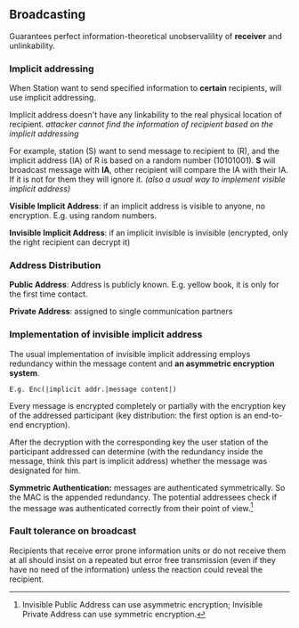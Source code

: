 ## Broadcasting
Guarantees perfect information-theoretical unobservalility of **receiver** and unlinkability. 

### Implicit addressing

When Station want to send specified information to **certain** recipients, will use implicit addressing. 

Implicit address doesn't have any linkability to the real physical location of recipient. *attacker cannot find the information of recipient based on the implicit addressing*

For example, station (S) want to send message to recipient to (R), and the implicit address (IA) of R is based on a random number (10101001). **S** will broadcast message with **IA**, other recipient will compare the IA with their IA. If it is not for them they will ignore it. *(also a usual way to implement visible implicit address)*

 
**Visible Implicit Address**: if an implicit address is visible to anyone, no encryption. E.g. using random numbers.

**Invisible Implicit Address**: if an implicit invisible is invisible (encrypted, only the right recipient can decrypt it)

### Address Distribution

**Public Address**: Address is publicly known. E.g. yellow book, it is only for the first time contact.

**Private Address**: assigned to single communication partners

### Implementation of invisible implicit address

The usual implementation of invisible implicit addressing employs redundancy within the message content and **an asymmetric encryption system**. 

`E.g. Enc(|implicit addr.|message content|)`

Every message is encrypted completely or partially with the encryption key of the addressed participant (key distribution: the first option is an end-to-end encryption). 

After the decryption with the corresponding key the user station of the participant addressed can determine (with the redundancy inside the message, think this part is implicit address) whether the message was designated for him. 

**Symmetric Authentication:**  messages are authenticated symmetrically. So the MAC is the appended redundancy. The potential addressees check if the message was authenticated correctly from their point of view.[^1]

### Fault tolerance on broadcast
Recipients that receive error prone information units or do not receive them at all should insist on a repeated but error free transmission (even if they have no need of the information) unless the reaction could reveal the recipient.

[^1]:	Invisible Public Address can use asymmetric encryption; Invisible Private Address can use symmetric encryption.